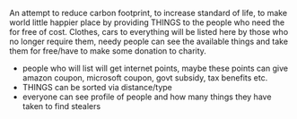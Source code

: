An attempt to reduce carbon footprint, to increase standard of life, to make world
little happier place by providing THINGS to the people who need the for free of cost.
Clothes, cars to everything will be listed here by those who no longer require them,
needy people can see the available things and take them for free/have to make some 
donation to charity.
- people who will list will get internet points, maybe these points can give amazon coupon,
  microsoft coupon, govt subsidy, tax benefits etc.
- THINGS can be sorted via distance/type
- everyone can see profile of people and how many things they have taken to find stealers 